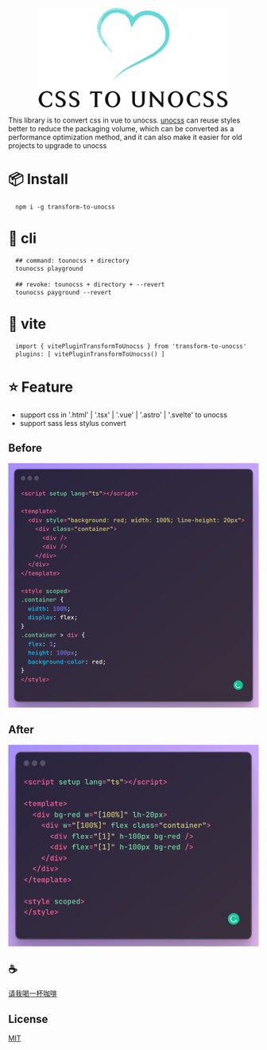 <p align="center">
<img height="200" src="./assets/kv.png" alt="to unocss">
</p>

This library is to convert css in vue to unocss. [unocss](https://github.com/unocss/unocss) can reuse styles better to reduce the packaging volume, which can be converted as a performance optimization method, and it can also make it easier for old projects to upgrade to unocss

# 📦 Install

```
  npm i -g transform-to-unocss
```

# 🦄 cli

```
  ## command: tounocss + directory
  tounocss playground

  ## revoke: tounocss + directory + --revert
  tounocss payground --revert
```

# 🖖 vite

```
  import { vitePluginTransformToUnocss } from 'transform-to-unocss'
  plugins: [ vitePluginTransformToUnocss() ]
```

# ⭐ Feature

- support css in '.html' | '.tsx' | '.vue' | '.astro' | '.svelte' to unocss
- support sass less stylus convert

## Before

![before](/assets/before.png)

## After

![after](/assets/after.png)

## :coffee:
[请我喝一杯咖啡](https://github.com/Simon-He95/sponsor)

## License

[MIT](./license)

